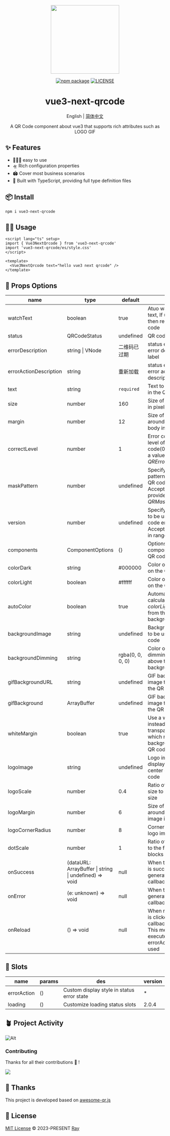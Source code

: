 <p align="center">
  <a href="https://github.com/XiaoDaiGua-Ray/vue3-next-qrcode">
    <img width="216" src="https://usc1.contabostorage.com/c2e495d7890844d392e8ec0c6e5d77eb:alist/ray/ray.svg?sign=ZklU9Bh5b6oKp1X0LOhGwkx4g5mW4wk_w9Jt5zlZ5EQ=:0">
  </a>
</p>
<p align="center">
  <a href="https://www.npmjs.com/package/vue3-next-qrcode?activeTab=readme"><img src="https://img.shields.io/npm/v/vue3-next-qrcode.svg" alt="npm package"></a>
  <a href="https://github.com/XiaoDaiGua-Ray/vue3-next-qrcode/blob/main/LICENSE"><img src="https://img.shields.io/github/license/XiaoDaiGua-Ray/vue3-next-qrcode" alt="LICENSE"></a>
</p>

<div align="center">

# vue3-next-qrcode

English | [简体中文](https://github.com/XiaoDaiGua-Ray/vue3-next-qrcode/blob/main/README.zh-CN.md)

A QR Code component about vue3 that supports rich attributes such as LOGO GIF

</div>

## ✨ Features

- 🏄🏼‍♂️ easy to use
- 🛸 Rich configuration properties
- 🏟️ Cover most business scenarios
- 🎯 Built with TypeScript, providing full type definition files

## 📦 Install

```bash
npm i vue3-next-qrcode
```

## 🤹‍♀️ Usage

```vue
<script lang="ts" setup>
import { Vue3NextQrcode } from 'vue3-next-qrcode'
import 'vue3-next-qrcode/es/style.css'
</script>

<template>
  <Vue3NextQrcode text="hello vue3 next qrcode" />
</template>
```

## 🤺 Props Options

| **name**               | **type**                                              | **default**      | **des**                                                                                                              | **version** |
| ---------------------- | ----------------------------------------------------- | ---------------- | -------------------------------------------------------------------------------------------------------------------- | ----------- |
| watchText              | boolean                                               | true             | Atuo watch QR code text, If update text, then re-render QR code                                                      | \*          |
| status                 | QRCodeStatus                                          | undefined        | QR code status                                                                                                       | \*          |
| errorDescription       | string \| VNode                                       | 二维码已过期     | status error QR code error description label                                                                         | \*          |
| errorActionDescription | string                                                | 重新加载         | status error QR code error action description label                                                                  | \*          |
| text                   | string                                                | `required`       | Text to be encoded in the QR code                                                                                    | \*          |
| size                   | number                                                | 160              | Size of the QR code in pixel                                                                                         | \*          |
| margin                 | number                                                | 12               | Size of margins around the QR code body in pixel                                                                     | \*          |
| correctLevel           | number                                                | 1                | Error correction level of the QR code(0-3), Accepts a value provided by _QRErrorCorrectLevel_                        | \*          |
| maskPattern            | number                                                | undefined        | Specify the mask pattern to be used in QR code encoding, Accepts a value provided by _QRMaskPattern_                 | \*          |
| version                | number                                                | undefined        | Specify the version to be used in QR code encoding, Accepts an integer in range [1, 40]                              | \*          |
| components             | ComponentOptions                                      | {}               | Options to control components in the QR code                                                                         | \*          |
| colorDark              | string                                                | #000000          | Color of the blocks on the QR code                                                                                   | \*          |
| colorLight             | boolean                                               | #ffffff          | Color of the blocks on the QR code                                                                                   | \*          |
| autoColor              | boolean                                               | true             | Automatically calculate the _colorLight_ value from the QR code's background                                         | \*          |
| backgroundImage        | string                                                | undefined        | Background image to be used in the QR code                                                                           | \*          |
| backgroundDimming      | string                                                | rgba(0, 0, 0, 0) | Color of the dimming mask above the background image                                                                 | \*          |
| gifBackgroundURL       | string                                                | undefined        | GIF background image to be used in the QR code                                                                       | \*          |
| gifBackground          | ArrayBuffer                                           | undefined        | GIF background image to be used in the QR code                                                                       | \*          |
| whiteMargin            | boolean                                               | true             | Use a white margin instead of a transparent one which reveals the background of the QR code on margins               | \*          |
| logoImage              | string                                                | undefined        | Logo image to be displayed at the center of the QR code                                                              | \*          |
| logoScale              | number                                                | 0.4              | Ratio of the logo size to the QR code size                                                                           | \*          |
| logoMargin             | number                                                | 6                | Size of margins around the logo image in pixels                                                                      | \*          |
| logoCornerRadius       | number                                                | 8                | Corner radius of the logo image in pixels                                                                            | \*          |
| dotScale               | number                                                | 1                | Ratio of the real size to the full size of the blocks                                                                | \*          |
| onSuccess              | (dataURL: ArrayBuffer \| string \| undefined) => void | null             | When the QR code is successfully generated, this callback is called                                                  | \*          |
| onError                | (e: unknown) => void                                  | null             | When the QR code generation fails, this callback is called                                                           | \*          |
| onReload               | () => void                                            | null             | When reload button is clicked, this callback is called, This method will not execute if the errorAction slot is used | \*          |

## 🔧 Slots

| **name**    | **params** | **des**                                    | **version** |
| ----------- | ---------- | ------------------------------------------ | ----------- |
| errorAction | ()         | Custom display style in status error state | \*          |
| loading     | ()         | Customize loading status slots             | 2.0.4       |

## 🪴 Project Activity

![Alt](https://repobeats.axiom.co/api/embed/7802e3c093747ad0cf1dbda3937e7a34500428ad.svg 'Repobeats analytics image')

### Contributing

Thanks for all their contributions 🐝 !

<a href="https://github.com/XiaoDaiGua-Ray/vue3-next-qrcode/graphs/contributors">
  <img src="https://contrib.rocks/image?repo=XiaoDaiGua-Ray/vue3-next-qrcode" />
</a>

## 🌸 Thanks

This project is developed based on [awesome-qr.js](https://github.com/SumiMakito/Awesome-qr.js/blob/master/README.md)

## 📄 License

[MIT License](https://github.com/XiaoDaiGua-Ray/vue3-next-qrcode/blob/main/LICENSE) © 2023-PRESENT [Ray](https://github.com/XiaoDaiGua-Ray/vue3-next-qrcode)
